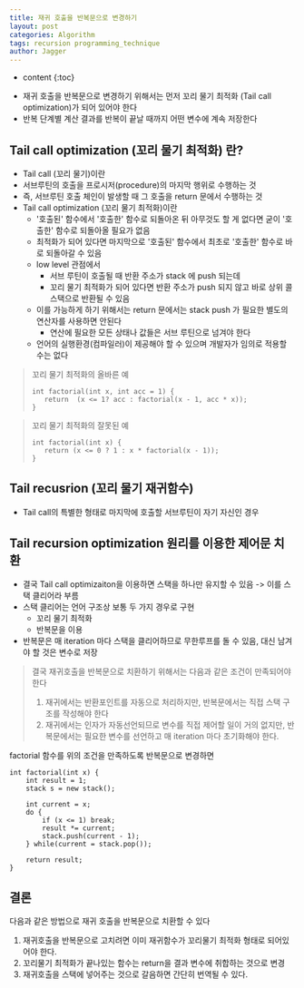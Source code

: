```yaml
---
title: 재귀 호출을 반복문으로 변경하기
layout: post
categories: Algorithm
tags: recursion programming_technique
author: Jagger
---
```


* content
{:toc}

- 재귀 호출을 반복문으로 변경하기 위해서는 먼저 꼬리 물기 최적화 (Tail call optimization)가 되어 있어야 한다
- 반복 단계별 계산 결과를 반복이 끝날 때까지 어떤 변수에 계속 저장한다

## Tail call optimization (꼬리 물기 최적화) 란?
- Tail call (꼬리 물기)이란
 - 서브루틴의 호출을 프로시저(procedure)의 마지막 행위로 수행하는 것
 - 즉, 서브루틴 호출 체인이 발생할 때 그 호출을 return 문에서 수행하는 것
- Tail call optimization (꼬리 물기 최적화)이란
	- '호출된' 함수에서 '호출한' 함수로 되돌아온 뒤 아무것도 할 게 없다면 굳이 '호출한' 함수로 되돌아올 필요가 없음
	- 최적화가 되어 있다면 마지막으로 '호출된' 함수에서 최초로 '호출한' 함수로 바로 되돌아갈 수 있음
	- low level 관점에서
		- 서브 루틴이 호출될 때 반환 주소가 stack 에 push 되는데
		- 꼬리 물기 최적화가 되어 있다면 반환 주소가 push 되지 않고 바로 상위 콜스택으로 반환될 수 있음
	- 이를 가능하게 하기 위해서는 return 문에서는 stack push 가 필요한 별도의 연산자를 사용하면 안된다
		- 연산에 필요한 모든 상태나 값들은 서브 루틴으로 넘겨야 한다
  - 언어의 실행환경(컴파일러)이 제공해야 할 수 있으며 개발자가 임의로 적용할 수는 없다

>꼬리 물기 최적화의 올바른 예
>```
>int factorial(int x, int acc = 1) {
>    return  (x <= 1? acc : factorial(x - 1, acc * x));
>}
>```

>꼬리 물기 최적화의 잘못된 예
>```
>int factorial(int x) {
>    return (x <= 0 ? 1 : x * factorial(x - 1));
>}
>```

## Tail recusrion (꼬리 물기 재귀함수)
- Tail call의 특별한 형태로 마지막에 호출할 서브루틴이 자기 자신인 경우

## Tail recursion optimization 원리를 이용한 제어문 치환
- 결국 Tail call optimizaiton을 이용하면 스택을 하나만 유지할 수 있음 -> 이를 스택 클리어라 부름
- 스택 클리어는 언어 구조상 보통 두 가지 경우로 구현
	- 꼬리 물기 최적화
	- 반복문을 이용
- 반복문은 매 iteration 마다 스택을 클리어하므로 무한루프를 돌 수 있음, 대신 남겨야 할 것은 변수로 저장

> 결국 재귀호출을 반복문으로 치환하기 위해서는 다음과 같은 조건이 만족되어야 한다
> 1. 재귀에서는 반환포인트를 자동으로 처리하지만, 반복문에서는 직접 스택 구조를 작성해야 한다
> 2. 재귀에서는 인자가 자동선언되므로 변수를 직접 제어할 일이 거의 없지만, 반복문에서는 필요한 변수를 선언하고 매 iteration 마다 초기화해야 한다.

factorial 함수를 위의 조건을 만족하도록 반복문으로 변경하면
```
int factorial(int x) {
    int result = 1;
    stack s = new stack();
    
    int current = x;
    do {
        if (x <= 1) break;
        result *= current;
        stack.push(current - 1);
    } while(current = stack.pop());
    
    return result;
}
```

## 결론
다음과 같은 방법으로 재귀 호출을 반복문으로 치환할 수 있다
1. 재귀호출을 반복문으로 고치려면 이미 재귀함수가 꼬리물기 최적화 형태로 되어있어야 한다.
2. 꼬리물기 최적화가 끝나있는 함수는 return을 결과 변수에 취합하는 것으로 변경
3. 재귀호출을 스택에 넣어주는 것으로 갈음하면 간단히 번역될 수 있다.